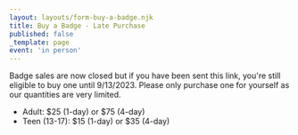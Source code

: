 ```yaml
---
layout: layouts/form-buy-a-badge.njk
title: Buy a Badge - Late Purchase
published: false
_template: page
event: 'in person'
---
```


Badge sales are now closed but if you have been sent this link, you're still eligible to buy one until 9/13/2023. Please only purchase one for yourself as our quantities are very limited.

* Adult: $25 (1-day) or $75 (4-day)
* Teen (13-17): $15 (1-day) or $35 (4-day)
